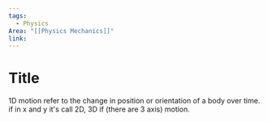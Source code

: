```yaml
---
tags:
  - Physics
Area: "[[Physics Mechanics]]"
link:
---
```

# Title
1D motion refer to the change in position or orientation of a body over time. if in x and y it's call 2D, 3D if (there are 3 axis) motion.